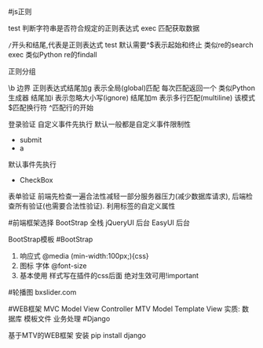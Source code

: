 #js正则

test    判断字符串是否符合规定的正则表达式
exec    匹配获取数据

`/`开头和结尾,代表是正则表达式
test 默认需要^$表示起始和终止 类似re的search
exec 类似Python re的findall

正则分组

\b  边界
正则表达式结尾加g 表示全局(global)匹配 每次匹配返回一个 类似Python生成器
结尾加i    表示忽略大小写(ignore)
结尾加m    表示多行匹配(multiline) 该模式$匹配换行符 ^匹配行的开始

登录验证
自定义事件先执行 默认一般都是自定义事件限制性

- submit
- a

默认事件先执行

- CheckBox

表单验证
前端先检查一遍合法性减轻一部分服务器压力(减少数据库请求), 后端检查所有验证(也需要合法性验证).
利用标签的自定义属性

#前端框架选择
BootStrap   全栈
jQueryUI    后台
EasyUI   后台

BootStrap模板
#BootStrap
1. 响应式
    @media (min-width:100px;){css}
2. 图标 字体
    @font-size
3. 基本使用
    样式写在插件的css后面 绝对生效可用!important

#轮播图
bxslider.com

#WEB框架
MVC Model View Controller
MTV Model Template View
实质: 数据库    模板文件    业务处理
#Django

基于MTV的WEB框架
安装
pip install django
